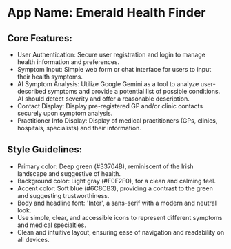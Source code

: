 # **App Name**: Emerald Health Finder

## Core Features:

- User Authentication: Secure user registration and login to manage health information and preferences.
- Symptom Input: Simple web form or chat interface for users to input their health symptoms.
- AI Symptom Analysis: Utilize Google Gemini as a tool to analyze user-described symptoms and provide a potential list of possible conditions. AI should detect severity and offer a reasonable description.
- Contact Display: Display pre-registered GP and/or clinic contacts securely upon symptom analysis.
- Practitioner Info Display: Display of medical practitioners (GPs, clinics, hospitals, specialists) and their information.

## Style Guidelines:

- Primary color: Deep green (#33704B), reminiscent of the Irish landscape and suggestive of health.
- Background color: Light gray (#F0F2F0), for a clean and calming feel.
- Accent color: Soft blue (#6C8CB3), providing a contrast to the green and suggesting trustworthiness.
- Body and headline font: 'Inter', a sans-serif with a modern and neutral look.
- Use simple, clear, and accessible icons to represent different symptoms and medical specialties.
- Clean and intuitive layout, ensuring ease of navigation and readability on all devices.